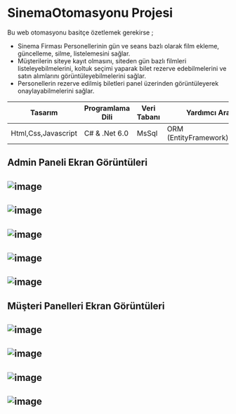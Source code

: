 # SinemaOtomasyonu Projesi

Bu web otomasyonu basitçe özetlemek gerekirse ;
- Sinema Firması Personellerinin gün ve seans bazlı olarak film ekleme, güncelleme, silme, listelemesini sağlar.
- Müşterilerin siteye kayıt olmasını, siteden gün bazlı filmleri listeleyebilmelerini, koltuk seçimi yaparak bilet rezerve edebilmelerini ve satın alımlarını görüntüleyebilmelerini sağlar.
- Personellerin rezerve edilmiş biletleri panel üzerinden görüntüleyerek onaylayabilmelerini sağlar.


|Tasarım | Programlama Dili | Veri Tabanı | Yardımcı Araçlar |
| -- | -- | -- | -- |
| Html,Css,Javascript | C# & .Net 6.0 | MsSql | ORM (EntityFramework),Bootstrap |

## Admin Paneli Ekran Görüntüleri
![image](https://user-images.githubusercontent.com/92461836/224819377-b7405f8d-1e8f-41b0-a19d-bf932e942e8f.png)
------------------------------------------------------------------------------
![image](https://user-images.githubusercontent.com/92461836/224819485-33aeb740-22d6-4e30-9155-fd01c215644d.png)
------------------------------------------------------------
![image](https://user-images.githubusercontent.com/92461836/224819690-265ab1e9-d0f1-470a-a5bc-64054008bbe5.png)
-------------------------------------------------
![image](https://user-images.githubusercontent.com/92461836/224819804-bdab5849-5977-4694-ad43-b1fc4e9f8745.png)
----------------------------------------------------
![image](https://user-images.githubusercontent.com/92461836/224819891-41fae48c-e5cf-4c80-b92f-7bbe27c582cb.png)
-----------------------------------------------------------------

## Müşteri Panelleri Ekran Görüntüleri

![image](https://user-images.githubusercontent.com/92461836/224820220-d74d9eae-167e-401e-a82e-64ebdc112e96.png)
-----------------------------------------
![image](https://user-images.githubusercontent.com/92461836/224820295-c7c51eff-805d-4691-aced-d8a32aa8028d.png)
---------------------------------------------------------------------
![image](https://user-images.githubusercontent.com/92461836/224820382-483fbfaa-b2cf-420b-ba73-e824d1896cc8.png)
----------------------------------------------------------------------------
![image](https://user-images.githubusercontent.com/92461836/224820439-3ed75177-c3c9-46ba-b916-68a5ecfdfb27.png)
-----------------------------------------------------

